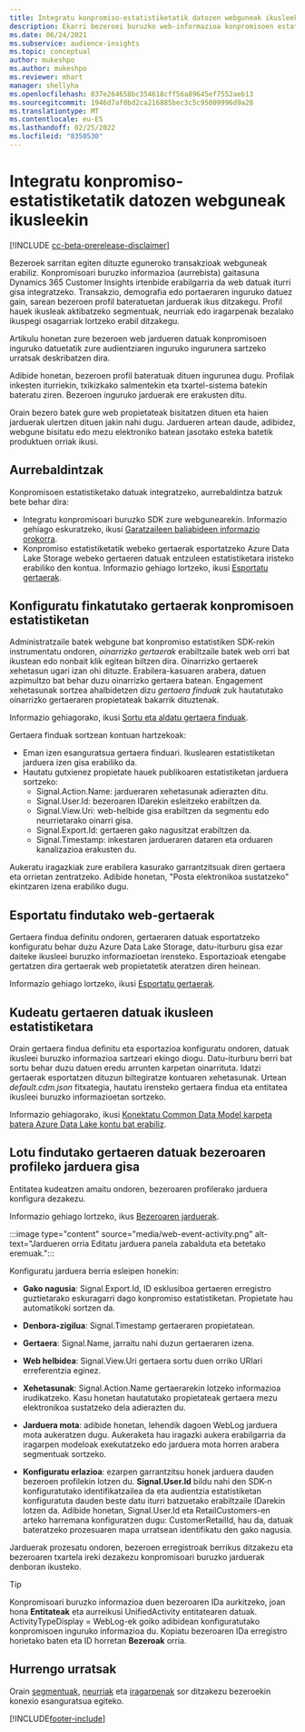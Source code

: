 ```yaml
---
title: Integratu konpromiso-estatistiketatik datozen webguneak ikusleekin
description: Ekarri bezeroei buruzko web-informazioa konpromisoen estatistiketatik ikusleen estatistiketara.
ms.date: 06/24/2021
ms.subservice: audience-insights
ms.topic: conceptual
author: mukeshpo
ms.author: mukeshpo
ms.reviewer: mhart
manager: shellyha
ms.openlocfilehash: 037e264658bc354618cff56a89645ef7552aeb13
ms.sourcegitcommit: 1946d7af0bd2ca216885bec3c5c95009996d9a28
ms.translationtype: MT
ms.contentlocale: eu-ES
ms.lasthandoff: 02/25/2022
ms.locfileid: "8350530"
---
```

# <a name="integrate-web-data-from-engagement-insights-with-audience-insights"></a>Integratu konpromiso-estatistiketatik datozen webguneak ikusleekin


[!INCLUDE [cc-beta-prerelease-disclaimer](../engagement-insights/includes/cc-beta-prerelease-disclaimer.md)]

Bezeroek sarritan egiten dituzte eguneroko transakzioak webguneak erabiliz. Konpromisoari buruzko informazioa (aurrebista) gaitasuna Dynamics 365 Customer Insights irtenbide erabilgarria da web datuak iturri gisa integratzeko. Transakzio, demografia edo portaeraren inguruko datuez gain, sarean bezeroen profil bateratuetan jarduerak ikus ditzakegu. Profil hauek ikusleak aktibatzeko segmentuak, neurriak edo iragarpenak bezalako ikuspegi osagarriak lortzeko erabil ditzakegu.

Artikulu honetan zure bezeroen web jardueren datuak konpromisoen inguruko datuetatik zure audientziaren inguruko ingurunera sartzeko urratsak deskribatzen dira.

Adibide honetan, bezeroen profil bateratuak dituen ingurunea dugu. Profilak inkesten iturriekin, txikizkako salmentekin eta txartel-sistema batekin bateratu ziren. Bezeroen inguruko jarduerak ere erakusten ditu. 

Orain bezero batek gure web propietateak bisitatzen dituen eta haien jarduerak ulertzen dituen jakin nahi dugu. Jardueren artean daude, adibidez, webgune bisitatu edo mezu elektroniko batean jasotako esteka batetik produktuen orriak ikusi.

## <a name="prerequisites"></a>Aurrebaldintzak

Konpromisoen estatistiketako datuak integratzeko, aurrebaldintza batzuk bete behar dira: 

- Integratu konpromisoari buruzko SDK zure webgunearekin. Informazio gehiago eskuratzeko, ikusi [Garatzaileen baliabideen informazio orokorra](../engagement-insights/developer-resources.md).
- Konpromiso estatistiketatik webeko gertaerak esportatzeko Azure Data Lake Storage webeko gertaeren datuak entzuleen estatistiketara iristeko erabiliko den kontua. Informazio gehiago lortzeko, ikusi [Esportatu gertaerak](../engagement-insights/export-events.md).

## <a name="configure-refined-events-in-engagement-insights"></a>Konfiguratu finkatutako gertaerak konpromisoen estatistiketan

Administratzaile batek webgune bat konpromiso estatistiken SDK-rekin instrumentatu ondoren, *oinarrizko gertaerak* erabiltzaile batek web orri bat ikustean edo nonbait klik egitean biltzen dira. Oinarrizko gertaerek xehetasun ugari izan ohi dituzte. Erabilera-kasuaren arabera, datuen azpimultzo bat behar duzu oinarrizko gertaera batean. Engagement xehetasunak sortzea ahalbidetzen dizu *gertaera finduak* zuk hautatutako oinarrizko gertaeraren propietateak bakarrik dituztenak.     

Informazio gehiagorako, ikusi [Sortu eta aldatu gertaera finduak](../engagement-insights/refined-events.md).

Gertaera finduak sortzean kontuan hartzekoak: 

- Eman izen esanguratsua gertaera finduari. Ikuslearen estatistiketan jarduera izen gisa erabiliko da.
- Hautatu gutxienez propietate hauek publikoaren estatistiketan jarduera sortzeko: 
    - Signal.Action.Name: jardueraren xehetasunak adierazten ditu.
    - Signal.User.Id: bezeroaren IDarekin esleitzeko erabiltzen da.
    - Signal.View.Uri: web-helbide gisa erabiltzen da segmentu edo neurrietarako oinarri gisa.
    - Signal.Export.Id: gertaeren gako nagusitzat erabiltzen da.
    - Signal.Timestamp: inkestaren jardueraren dataren eta orduaren kanalizazioa erakusten du.

Aukeratu iragazkiak zure erabilera kasurako garrantzitsuak diren gertaera eta orrietan zentratzeko. Adibide honetan, "Posta elektronikoa sustatzeko" ekintzaren izena erabiliko dugu.

## <a name="export-the-refined-web-events"></a>Esportatu findutako web-gertaerak 

Gertaera findua definitu ondoren, gertaeraren datuak esportatzeko konfiguratu behar duzu Azure Data Lake Storage, datu-iturburu gisa ezar daiteke ikusleei buruzko informazioetan irensteko. Esportazioak etengabe gertatzen dira gertaerak web propietatetik ateratzen diren heinean.

Informazio gehiago lortzeko, ikusi [Esportatu gertaerak](../engagement-insights/export-events.md).

## <a name="ingest-event-data-to-audience-insights"></a>Kudeatu gertaeren datuak ikusleen estatistiketara

Orain gertaera findua definitu eta esportazioa konfiguratu ondoren, datuak ikusleei buruzko informazioa sartzeari ekingo diogu. Datu-iturburu berri bat sortu behar duzu datuen eredu arrunten karpetan oinarrituta. Idatzi gertaerak esportatzen dituzun biltegiratze kontuaren xehetasunak. Urtean *default.cdm.json* fitxategia, hautatu irensteko gertaera findua eta entitatea ikusleei buruzko informazioetan sortzeko.

Informazio gehiagorako, ikusi [Konektatu Common Data Model karpeta batera Azure Data Lake kontu bat erabiliz](connect-common-data-model.md).


## <a name="relate-refined-event-data-as-an-activity-of-a-customer-profile"></a>Lotu findutako gertaeren datuak bezeroaren profileko jarduera gisa

Entitatea kudeatzen amaitu ondoren, bezeroaren profilerako jarduera konfigura dezakezu.

Informazio gehiago lortzeko, ikus [Bezeroaren jarduerak](activities.md).

:::image type="content" source="media/web-event-activity.png" alt-text="Jardueren orria Editatu jarduera panela zabalduta eta betetako eremuak.":::

Konfiguratu jarduera berria esleipen honekin: 

- **Gako nagusia**: Signal.Export.Id, ID esklusiboa gertaeren erregistro guztietarako eskuragarri dago konpromiso estatistiketan. Propietate hau automatikoki sortzen da.

- **Denbora-zigilua**: Signal.Timestamp gertaeraren propietatean.

- **Gertaera**: Signal.Name, jarraitu nahi duzun gertaeraren izena.

- **Web helbidea**: Signal.View.Uri gertaera sortu duen orriko URIari erreferentzia eginez.

- **Xehetasunak**: Signal.Action.Name gertaerarekin lotzeko informazioa irudikatzeko. Kasu honetan hautatutako propietateak gertaera mezu elektronikoa sustatzeko dela adierazten du.

- **Jarduera mota**: adibide honetan, lehendik dagoen WebLog jarduera mota aukeratzen dugu. Aukeraketa hau iragazki aukera erabilgarria da iragarpen modeloak exekutatzeko edo jarduera mota horren arabera segmentuak sortzeko.

- **Konfiguratu erlazioa**: ezarpen garrantzitsu honek jarduera dauden bezeroen profilekin lotzen du. **Signal.User.Id** bildu nahi den SDK-n konfiguratutako identifikatzailea da eta audientzia estatistiketan konfiguratuta dauden beste datu iturri batzuetako erabiltzaile IDarekin lotzen da. Adibide honetan, Signal.User.Id eta RetailCustomers-en arteko harremana konfiguratzen dugu: CustomerRetailId, hau da, datuak bateratzeko prozesuaren mapa urratsean identifikatu den gako nagusia.

Jarduerak prozesatu ondoren, bezeroen erregistroak berrikus ditzakezu eta bezeroaren txartela ireki dezakezu konpromisoari buruzko jarduerak denboran ikusteko. 

> [!TIP]
> Konpromisoari buruzko informazioa duen bezeroaren IDa aurkitzeko, joan hona **Entitateak** eta aurreikusi UnifiedActivity entitatearen datuak. ActivityTypeDisplay = WebLog-ek goiko adibidean konfiguratutako konpromisoen inguruko informazioa du. Kopiatu bezeroaren IDa erregistro horietako baten eta ID horretan **Bezeroak** orria.

## <a name="next-steps"></a>Hurrengo urratsak

Orain [segmentuak](segments.md), [neurriak](measures.md) eta [iragarpenak](predictions.md) sor ditzakezu bezeroekin konexio esanguratsua egiteko.


[!INCLUDE[footer-include](../includes/footer-banner.md)]
